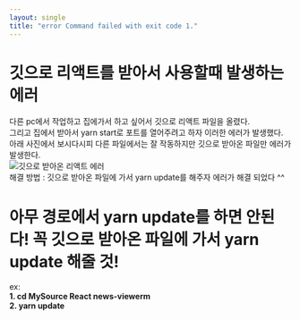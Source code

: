 ```yaml
---
layout: single
title: "error Command failed with exit code 1."
---
```


# 깃으로 리액트를 받아서 사용할때 발생하는 에러


다른 pc에서 작업하고 집에가서 하고 싶어서 깃으로 리액트 파일을 올렸다.<br/>
그리고 집에서 받아서 yarn start로 포트를 열어주려고 하자 이러한 에러가 발생했다.<br/>
아래 사진에서 보시다시피 다른 파일에서는 잘 작동하지만 깃으로 받아온 파일만 에러가 발생한다.<br/>
![깃으로 받아온 리액트 에러](https://github.com/ojinga32/ojinga32.github.io/assets/133554766/5aa42cac-f61a-4208-9479-e1f28118bc9f)
<br/>
해결 방법 : 깃으로 받아온 파일에 가서 yarn update를 해주자 에러가 해결 되었다 ^^<br/>

# 아무 경로에서 yarn update를 하면 안된다! 꼭 깃으로 받아온 파일에 가서 yarn update 해줄 것! 
ex: <br/>
__1. cd MySource React news-viewerm__<br/>
**2. yarn update**<br/>

